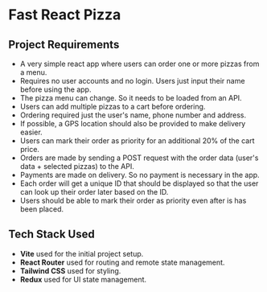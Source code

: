 # Fast React Pizza

## Project Requirements

-   A very simple react app where users can order one or more pizzas from a menu.
-   Requires no user accounts and no login. Users just input their name before using the app.
-   The pizza menu can change. So it needs to be loaded from an API.
-   Users can add multiple pizzas to a cart before ordering.
-   Ordering required just the user's name, phone number and address.
-   If possible, a GPS location should also be provided to make delivery easier.
-   Users can mark their order as priority for an additional 20% of the cart price.
-   Orders are made by sending a POST request with the order data (user's data + selected pizzas) to the API.
-   Payments are made on delivery. So no payment is necessary in the app.
-   Each order will get a unique ID that should be displayed so that the user can look up their order later based on the ID.
-   Users should be able to mark their order as priority even after is has been placed.

## Tech Stack Used

-   **Vite** used for the initial project setup.
-   **React Router** used for routing and remote state management.
-   **Tailwind CSS** used for styling.
-   **Redux** used for UI state management.
